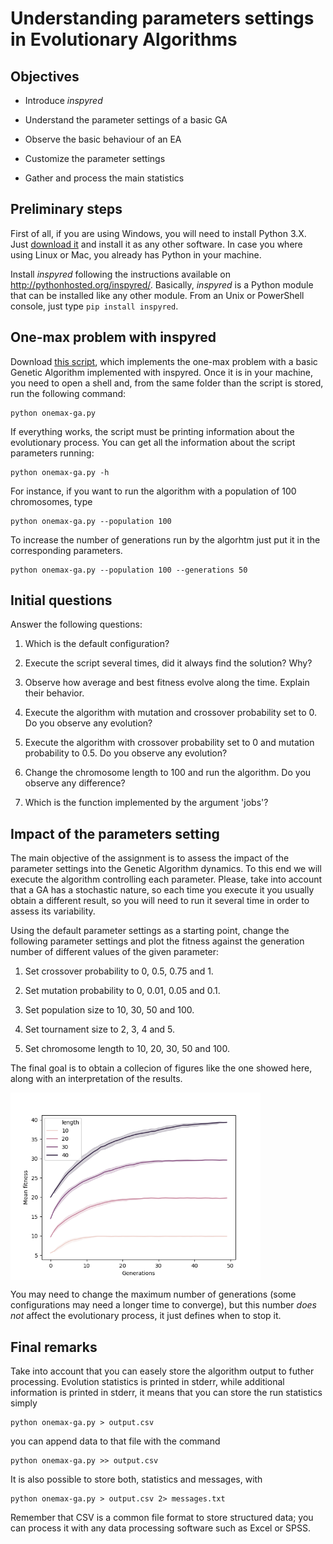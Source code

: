 # Understanding parameters settings in Evolutionary Algorithms

## Objectives

* Introduce *inspyred*

* Understand the parameter settings of a basic GA

* Observe the basic behaviour of an EA

* Customize the parameter settings

* Gather and process the main statistics

## Preliminary steps

First of all, if you are using Windows, you will need to install Python 3.X. Just [download it](https://www.python.org/downloads/) and install it as any other software. In case you where using Linux or Mac, you already has Python in your machine.

Install *inspyred* following the instructions available on http://pythonhosted.org/inspyred/. Basically, *inspyred* is a Python module that can be installed like any other module. From an Unix or PowerShell console, just type ```pip install inspyred```.


## One-max problem with inspyred

Download [this script](https://gist.github.com/dfbarrero/ea3f81cd9a7847147e48490dd0b44b50), which implements the one-max problem with a basic Genetic Algorithm implemented with inspyred. Once it is in your machine, you need to open a shell and, from the same folder than the script is stored, run the following command:

```
python onemax-ga.py
```

If everything works, the script must be printing information about the evolutionary process. You can get all the information about the script parameters running:

```
python onemax-ga.py -h
```

For instance, if you want to run the algorithm with a population of 100 chromosomes, type 

```
python onemax-ga.py --population 100
```

To increase the number of generations run by the algorhtm just put it in the corresponding parameters.

```
python onemax-ga.py --population 100 --generations 50
```

## Initial questions

Answer the following questions:

1. Which is the default configuration?

2. Execute the script several times, did it always find the solution? Why?

3. Observe how average and best fitness evolve along the time. Explain their behavior.

4. Execute the algorithm with mutation and crossover probability set to 0. Do you observe any evolution?

5. Execute the algorithm with crossover probability set to 0 and mutation probability to 0.5. Do you observe any evolution?

6. Change the chromosome length to 100 and run the algorithm. Do you observe any difference?

7. Which is the function implemented by the argument 'jobs'?

## Impact of the parameters setting 

The main objective of the assignment is to assess the impact of the parameter settings into the Genetic Algorithm dynamics. To this end we will execute the algorithm controlling each parameter. Please, take into account that a GA has a stochastic nature, so each time you execute it you usually obtain a different result, so you will need to run it several time in order to assess its variability.

Using the default parameter settings as a starting point, change the following parameter settings and plot the fitness against the generation number of different values of the given parameter:

1. Set crossover probability to 0, 0.5, 0.75 and 1.

2. Set mutation probability to 0, 0.01, 0.05 and 0.1.

3. Set population size to 10, 30, 50 and 100.

4. Set tournament size to 2, 3, 4 and 5.

5. Set chromosome length to 10, 20, 30, 50 and 100.

The final goal is to obtain a collecion of figures like the one showed here, along with an interpretation of the results.

<img align="center" src="plot.png" width="400">

You may need to change the maximum number of generations (some configurations may need a longer time to converge), but this number *does not* affect the evolutionary process, it just defines when to stop it.

## Final remarks

Take into account that you can easely store the algorithm output to futher processing. Evolution statistics is printed in stderr, while additional information is printed in stderr, it means that you can store the run statistics simply

```
python onemax-ga.py > output.csv
```

you can append data to that file with the command 

```
python onemax-ga.py >> output.csv
```

It is also possible to store both, statistics and messages, with

```
python onemax-ga.py > output.csv 2> messages.txt
```

Remember that CSV is a common file format to store structured data; you can process it with any data processing software such as Excel or SPSS.
